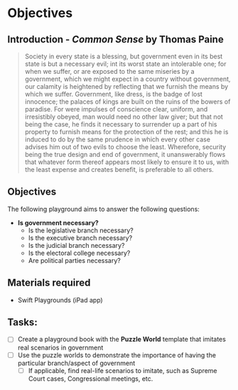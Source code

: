 # Objectives

## Introduction - _Common Sense_ by Thomas Paine
 > Society in every state is a blessing, but government even in its best state is but a necessary evil; int its worst state an intolerable one; for when we suffer, or are exposed to the same miseries by a government, which we might expect in a country without government, our calamity is heightened by reflecting that we furnish the means by which we suffer.  Government, like dress, is the badge of lost innocence; the palaces of kings are built on the ruins of the bowers of paradise.  For were impulses of conscience clear, uniform, and irresistibly obeyed, man would need no other law giver; but that not being the case, he finds it necessary to surrender up a part of his property to furnish means for the protection of the rest; and this he is induced to do by the same prudence in which every other case advises him out of two evils to choose the least.  Wherefore, security being the true design and end of government, it unanswerably flows that whatever form thereof appears most likely to ensure it to us, with the least expense and creates benefit, is preferable to all others.
 
## Objectives
The following playground aims to answer the following questions:
* **Is government necessary?**
  * Is the legislative branch necessary?
  * Is the executive branch necessary?
  * Is the judicial branch necessary?
  * Is the electoral college necessary?
  * Are political parties necessary?
  
## Materials required
  * Swift Playgrounds (iPad app)
  
## Tasks:
- [ ] Create a playground book with the **Puzzle World** template that imitates real scenarios in government
- [ ] Use the puzzle worlds to demonstrate the importance of having the particular branch/aspect of government
  - [ ] If applicable, find real-life scenarios to imitate, such as Supreme Court cases, Congressional meetings, etc.
